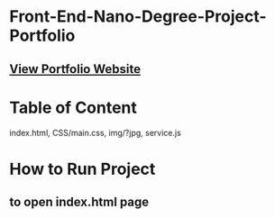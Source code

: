 # Front-End-Nano-Degree-Project-Portfolio
## [View Portfolio Website ](https://swamykankipati.github.io/Front-End-Nano-Degree-Project-1-Portfolio/Index.html)
# Table of Content
 index.html,
 CSS/main.css,
 img/?jpg,
 service.js

# How to Run Project 
to open index.html page
 -

